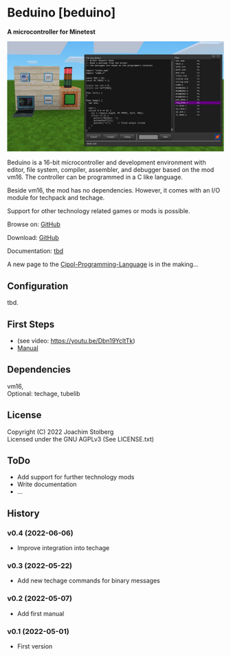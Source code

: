 # Beduino [beduino]

**A microcontroller for Minetest**

![screenshot](https://github.com/joe7575/beduino/blob/main/screenshot.png)

Beduino is a 16-bit microcontroller and development environment with
editor, file system, compiler, assembler, and debugger based on the mod vm16. The controller can be programmed in a C like language.

Beside vm16, the mod has no dependencies. However, it comes with an I/O module for techpack and techage.

Support for other technology related games or mods is possible.

Browse on: [GitHub](https://github.com/joe7575/beduino)

Download: [GitHub](https://github.com/joe7575/beduino/archive/master.zip)

Documentation: [tbd](https://github.com/joe7575/beduino/wiki)

A new page to the [Cipol-Programming-Language](https://github.com/joe7575/vm16/wiki/Cipol-Language-Reference) is in the making...


## Configuration

tbd.


## First Steps

- (see video:  https://youtu.be/Dbn19YcltTk)
- [Manual](https://github.com/joe7575/beduino/blob/main/manual/manual_EN.md)

## Dependencies

vm16,  
Optional: techage, tubelib


## License

Copyright (C) 2022 Joachim Stolberg  
Licensed under the GNU AGPLv3 (See LICENSE.txt)


## ToDo

- Add support for further technology mods
- Write documentation
- ...


## History

### v0.4 (2022-06-06)

- Improve integration into techage

### v0.3 (2022-05-22)

- Add new techage commands for binary messages

### v0.2 (2022-05-07)

- Add first manual

### v0.1 (2022-05-01)

- First version



